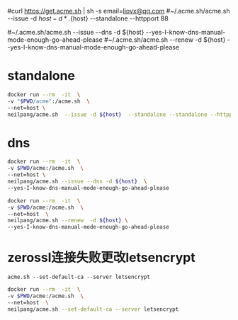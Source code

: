 

#curl https://get.acme.sh | sh -s email=liovx@qq.com
#~/.acme.sh/acme.sh --issue -d ${host} -d *.${host} --standalone --httpport 88


#~/.acme.sh/acme.sh --issue --dns -d ${host} --yes-I-know-dns-manual-mode-enough-go-ahead-please
#~/.acme.sh/acme.sh --renew -d ${host} --yes-I-know-dns-manual-mode-enough-go-ahead-please

# standalone
```bash
docker run --rm  -it  \
-v "$PWD/acme":/acme.sh  \
--net=host \
neilpang/acme.sh  --issue -d ${host}  --standalone --standalone --httpport 88
```
# dns
```bash
docker run --rm  -it  \
-v $PWD/acme:/acme.sh  \
--net=host \
neilpang/acme.sh --issue --dns -d ${host}  \
--yes-I-know-dns-manual-mode-enough-go-ahead-please
```
```bash
docker run --rm  -it  \
-v $PWD/acme:/acme.sh  \
--net=host  \
neilpang/acme.sh --renew  -d ${host} \
--yes-I-know-dns-manual-mode-enough-go-ahead-please
```

# zerossl连接失败更改letsencrypt
`acme.sh --set-default-ca --server letsencrypt`

```bash
docker run --rm  -it  \
-v $PWD/acme:/acme.sh  \
--net=host  \
neilpang/acme.sh --set-default-ca --server letsencrypt
```